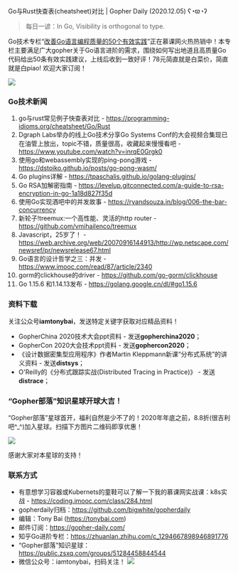 Go与Rust快查表(cheatsheet)对比 | Gopher Daily (2020.12.05) ʕ◔ϖ◔ʔ

>每日一谚：In Go, Visibility is orthogonal to type.

Go技术专栏“[改善Go语⾔编程质量的50个有效实践](https://www.imooc.com/read/87)”正在慕课网火热热销中！本专栏主要满足广大gopher关于Go语言进阶的需求，围绕如何写出地道且高质量Go代码给出50条有效实践建议，上线后收到一致好评！78元简直就是白菜价，简直就是白piao! 欢迎大家订阅！

![](http://image.tonybai.com/img/202011/go-column-pgo-with-qr-and-text.png)

### Go技术新闻

1. go与rust常见例子快查表对比 - https://programming-idioms.org/cheatsheet/Go/Rust
2. Dgraph Labs举办的线上Go技术分享Go Systems Conf的大会视频合集现已在油管上放出，topic不错，质量很高，收藏起来慢慢看吧 - https://www.youtube.com/watch?v=inrqE0Grgk0
3. 使用go和webassembly实现的ping-pong游戏 - https://dstoiko.github.io/posts/go-pong-wasm/
4. Go plugins详解 - https://tpaschalis.github.io/golang-plugins/
5. Go RSA加解密指南 - https://levelup.gitconnected.com/a-guide-to-rsa-encryption-in-go-1a18d827f35d
6. 使用Go实现酒吧中的并发故事 - https://ryandsouza.in/blog/006-the-bar-concurrency
7. 新轮子!treemux:一个高性能、灵活的http router - https://github.com/vmihailenco/treemux
8. Javascript，25岁了！ - https://web.archive.org/web/20070916144913/http://wp.netscape.com/newsref/pr/newsrelease67.html
9. Go语言的设计哲学之三：并发 - https://www.imooc.com/read/87/article/2340
10. gorm的clickhouse的driver -  https://github.com/go-gorm/clickhouse
11. Go 1.15.6 和1.14.13发布 - https://golang.google.cn/dl/#go1.15.6


### 资料下载

关注公众号**iamtonybai**，发送特定关键字获取对应精品资料！

* GopherChina 2020技术大会ppt资料 - 发送**gopherchina2020**；
* GopherCon 2020大会技术ppt资料 - 发送**gophercon2020**；
* 《设计数据密集型应用程序》作者Martin Kleppmann新课“分布式系统”的讲义资料 - 发送**distsys**；
* O'Reilly的《分布式跟踪实战(Distributed Tracing in Practice)》 - 发送**distrace**；

### “Gopher部落”知识星球开球大吉！

“Gopher部落”星球首开，福利自然是少不了的！2020年年底之前，8.8折(很吉利吧^_^)加入星球。扫描下方图片二维码即享优惠！

![](http://image.tonybai.com/img/202011/gopher-tribe-zsxq.png)

感谢大家对本星球的支持！

### 联系方式

* 有意想学习容器或Kubernets的童鞋可以了解一下我的慕课网实战课：k8s实战 - https://coding.imooc.com/class/284.html
* gopherdaily归档：https://github.com/bigwhite/gopherdaily
* 编辑：Tony Bai (https://tonybai.com)
* 邮件订阅：https://gopher-daily.com/
* 知乎Go进阶专栏：https://zhuanlan.zhihu.com/c_1294667898946891776
* “Gopher部落”知识星球：https://public.zsxq.com/groups/51284458844544
* 微信公众号：iamtonybai，扫码关注！
![](http://image.tonybai.com/img/202011/qrcode_for_iamtonybai.jpg)
